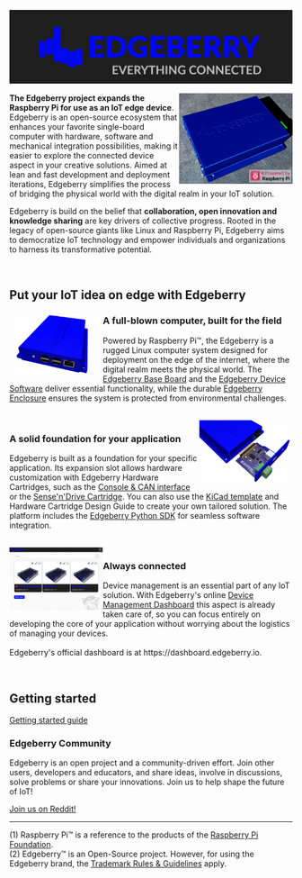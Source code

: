 ![Edgeberry Banner](https://github.com/Edgeberry/.github/blob/main/brand/Edgeberry_banner_EverythingIsConnected.png?raw=true)

<a href="https://www.tindie.com/stores/spuq/?ref=offsite_badges&utm_source=sellers_SpuQ&utm_medium=badges&utm_campaign=badge_large" target="_blank" >
<img src="https://github.com/Edgeberry/.github/blob/main/images/Edgeberry_picture.png?raw=true" align="right" width="40%"/>
</a>

**The Edgeberry project expands the Raspberry Pi for use as an IoT edge device**. Edgeberry is an open-source ecosystem that enhances your favorite single-board computer with hardware, software and mechanical integration possibilities, making it easier to explore the connected device aspect in your creative solutions. Aimed at lean and fast development and deployment iterations, Edgeberry simplifies the process of bridging the physical world with the digital realm in your IoT solution.

Edgeberry is build on the belief that **collaboration, open innovation and knowledge sharing** are key drivers of collective progress. Rooted in the legacy of open-source giants like Linux and Raspberry Pi, Edgeberry aims to democratize IoT technology and empower individuals and organizations to harness its transformative potential.

<br clear="right"/>

<h2>Put your IoT idea on edge with Edgeberry</h2>

<img src="https://raw.githubusercontent.com/Edgeberry/.github/main/profile/images/Edgeberry_Device.png" align="left" width="33%"/>
<h3>A full-blown computer, built for the field</h3>
<p>
    Powered by Raspberry Pi™, the Edgeberry is a rugged Linux computer system designed for deployment on the edge of the internet, where the digital realm meets the physical world. The <a href="https://github.com/Edgeberry/Edgeberry-hardware">Edgeberry Base Board</a> and the <a href="https://github.com/Edgeberry/Edgeberry">Edgeberry Device Software</a>
    deliver essential functionality, while the durable <a href="https://www.thingiverse.com/thing:6595172">Edgeberry Enclosure</a> ensures the system is protected from environmental challenges.
</p>
<br clear="left"/>
<img src="https://raw.githubusercontent.com/Edgeberry/.github/main/profile/images/Edgeberry_Cartridge.png" align="right" width="33%"/>
<h3>A solid foundation for your application</h3>
<p>
    Edgeberry is built as a foundation for your specific application. Its expansion slot allows hardware customization with Edgeberry Hardware Cartridges, such as the <a href="https://github.com/Edgeberry/Edgeberry-cartridge-console-can">Console & CAN interface</a> or the <a href="https://github.com/Edgeberry/Edgeberry_SenseAndDrive_Cartridge">Sense'n'Drive Cartridge</a>. You can also use the <a href="https://gitlab.com/kicad/libraries/kicad-templates/-/tree/master/Projects/Edgeberry_Cartridge?ref_type=heads">KiCad template</a> and Hardware Cartridge Design Guide to create your own tailored solution. The platform includes the <a href="https://github.com/Edgeberry/Edgeberry-Python-SDK">Edgeberry Python SDK</a> for seamless software integration.
</p>
<br clear="right"/>
<img src="https://raw.githubusercontent.com/Edgeberry/.github/main/profile/images/Edgeberry_Dashboard.png" align="left" width="33%"/>
<h3>Always connected</h3>
<p>
    Device management is an essential part of any IoT solution. With Edgeberry's online <a href="https://github.com/Edgeberry/Edgeberry-dashboard">Device Management Dashboard</a> this aspect is already taken care of, so you can focus entirely on developing the core of your application without worrying about the logistics of managing your devices.
    <br/>
    <br/>
    Edgeberry's official dashboard is at https://dashboard.edgeberry.io.
</p>
<br clear="left"/>
<h2>Getting started</h2>
<p>
    <a href="https://github.com/Edgeberry/.github/blob/main/documentation/GettingStarted.md">Getting started guide</a>
</p>
<h3>Edgeberry Community</h3>
<p>
    Edgeberry is an open project and a community-driven effort. Join other users, developers and educators, and share ideas, involve in discussions, solve problems or share your innovations. Join us to help shape the future of IoT!
</p>
<p>
    <a href="https://reddit.com/r/Edgeberry">Join us on Reddit!</a>
</p>
<hr/>

(1) Raspberry Pi™ is a reference to the products of the [Raspberry Pi Foundation](https://www.raspberrypi.org/).<br/>
(2) Edgeberry™ is an Open-Source project. However, for using the Edgeberry brand, the [Trademark Rules & Guidelines](https://github.com/Edgeberry/.github/blob/main/brand/Edgeberry_Trademark_Rules_and_Guidelines.md) apply.